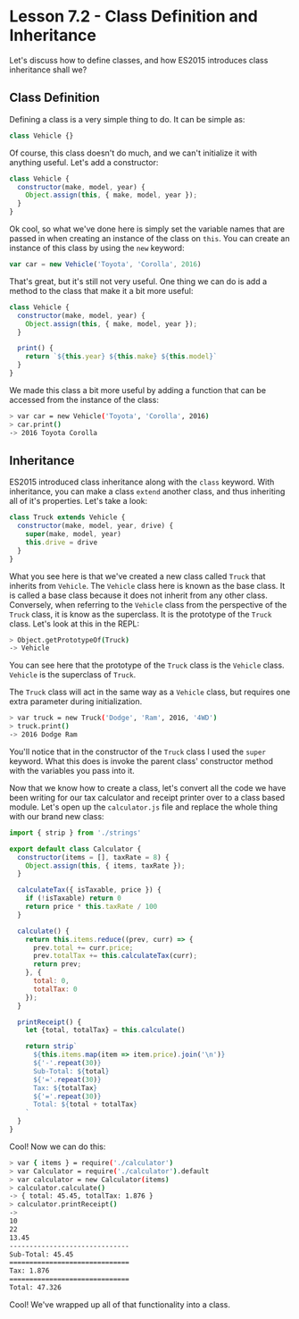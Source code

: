 # Lesson 7.2 - Class Definition and Inheritance

Let's discuss how to define classes, and how ES2015 introduces class inheritance shall we?

## Class Definition

Defining a class is a very simple thing to do. It can be simple as:

```js
class Vehicle {}
```

Of course, this class doesn't do much, and we can't initialize it with anything useful. Let's add a constructor:

```js
class Vehicle {
  constructor(make, model, year) {
    Object.assign(this, { make, model, year });
  }
}
```

Ok cool, so what we've done here is simply set the variable names that are passed in when creating an instance of the class on `this`. You can create an instance of this class by using the `new` keyword:

```js
var car = new Vehicle('Toyota', 'Corolla', 2016)
```

That's great, but it's still not very useful. One thing we can do is add a method to the class that make it a bit more useful:

```js
class Vehicle {
  constructor(make, model, year) {
    Object.assign(this, { make, model, year });
  }

  print() {
    return `${this.year} ${this.make} ${this.model}`
  }
}
```

We made this class a bit more useful by adding a function that can be accessed from the instance of the class:

```bash
> var car = new Vehicle('Toyota', 'Corolla', 2016)
> car.print()
-> 2016 Toyota Corolla
```

## Inheritance

ES2015 introduced class inheritance along with the `class` keyword. With inheritance, you can make a class `extend` another class, and thus inheriting all of it's properties. Let's take a look:

```js
class Truck extends Vehicle {
  constructor(make, model, year, drive) {
    super(make, model, year)
    this.drive = drive
  }
}
```

What you see here is that we've created a new class called `Truck` that inherits from `Vehicle`. The `Vehicle` class here is known as the base class. It is called a base class because it does not inherit from any other class. Conversely, when referring to the `Vehicle` class from the perspective of the `Truck` class, it is know as the superclass. It is the prototype of the `Truck` class. Let's look at this in the REPL:

```bash
> Object.getPrototypeOf(Truck)
-> Vehicle
```

You can see here that the prototype of the `Truck` class is the `Vehicle` class. `Vehicle` is the superclass of `Truck`.

The `Truck` class will act in the same way as a `Vehicle` class, but requires one extra parameter during initialization.

```bash
> var truck = new Truck('Dodge', 'Ram', 2016, '4WD')
> truck.print()
-> 2016 Dodge Ram
```

You'll notice that in the constructor of the `Truck` class I used the `super` keyword. What this does is invoke the parent class' constructor method with the variables you pass into it.

Now that we know how to create a class, let's convert all the code we have been writing for our tax calculator and receipt printer over to a class based module. Let's open up the `calculator.js` file and replace the whole thing with our brand new class:

```js
import { strip } from './strings'

export default class Calculator {
  constructor(items = [], taxRate = 8) {
    Object.assign(this, { items, taxRate });
  }

  calculateTax({ isTaxable, price }) {
    if (!isTaxable) return 0
    return price * this.taxRate / 100
  }

  calculate() {
    return this.items.reduce((prev, curr) => {
      prev.total += curr.price;
      prev.totalTax += this.calculateTax(curr);
      return prev;
    }, {
      total: 0,
      totalTax: 0
    });
  }

  printReceipt() {
    let {total, totalTax} = this.calculate()

    return strip`
      ${this.items.map(item => item.price).join('\n')}
      ${'-'.repeat(30)}
      Sub-Total: ${total}
      ${'='.repeat(30)}
      Tax: ${totalTax}
      ${'='.repeat(30)}
      Total: ${total + totalTax}
    `
  }
}
```

Cool! Now we can do this:

```bash
> var { items } = require('./calculator')
> var Calculator = require('./calculator').default
> var calculator = new Calculator(items)
> calculator.calculate()
-> { total: 45.45, totalTax: 1.876 }
> calculator.printReceipt()
->
10
22
13.45
------------------------------
Sub-Total: 45.45
==============================
Tax: 1.876
==============================
Total: 47.326
```

Cool! We've wrapped up all of that functionality into a class.